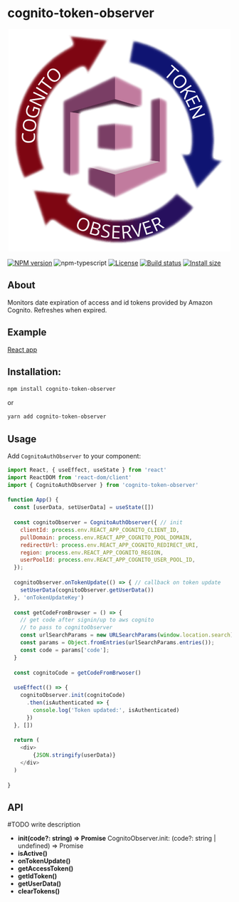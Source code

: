 # cognito-token-observer

<p align="center">
  <img src="https://github.com/romankurnovskii/cognito-token-observer/raw/main/img/icon.png" alt="cognito-token-observer">
</p>

[![NPM version][npm-image]][npm-url]
![npm-typescript]
[![License][github-license]][github-license-url]
[![Build status](https://github.com/romankurnovskii/cognito-token-observer/workflows/CI/badge.svg)](https://github.com/romankurnovskii/cognito-token-observer)
[![Install size][install-size]][install-size-url]

## About

Monitors date expiration of access and id tokens provided by Amazon Cognito. Refreshes when expired.
## Example

[React app](example)

## Installation:

```bash
npm install cognito-token-observer
```

or

```bash
yarn add cognito-token-observer
```

## Usage

Add `CognitoAuthObserver` to your component:

```js
import React, { useEffect, useState } from 'react'
import ReactDOM from 'react-dom/client'
import { CognitoAuthObserver } from 'cognito-token-observer'

function App() {
  const [userData, setUserData] = useState([])

  const cognitoObserver = CognitoAuthObserver({ // init
    clientId: process.env.REACT_APP_COGNITO_CLIENT_ID,
    pullDomain: process.env.REACT_APP_COGNITO_POOL_DOMAIN,
    redirectUrl: process.env.REACT_APP_COGNITO_REDIRECT_URI,
    region: process.env.REACT_APP_COGNITO_REGION,
    userPoolId: process.env.REACT_APP_COGNITO_USER_POOL_ID,
  });

  cognitoObserver.onTokenUpdate(() => { // callback on token update
    setUserData(cognitoObserver.getUserData())
  }, 'onTokenUpdateKey')
  
  const getCodeFromBrowser = () => { 
    // get code after signin/up to aws cognito 
    // to pass to cognitoObserver
    const urlSearchParams = new URLSearchParams(window.location.search);
    const params = Object.fromEntries(urlSearchParams.entries());
    const code = params['code'];
  }

  const cognitoCode = getCodeFromBrwoser()

  useEffect(() => {
    cognitoObserver.init(cognitoCode)
      .then(isAuthenticated => {
        console.log('Token updated:', isAuthenticated)
      })
  }, [])

  return (
    <div>
        {JSON.stringify(userData)}
    </div>
  )

}
```

## API
#TODO write description
- **init(code?: string) => Promise<boolean>**
CognitoObserver.init: (code?: string | undefined) => Promise<boolean>
- **isActive()**
- **onTokenUpdate()**
- **getAccessToken()**
- **getIdToken()**
- **getUserData()**
- **clearTokens()**

[npm-url]: https://www.npmjs.com/package/cognito-token-observer
[npm-image]: https://img.shields.io/npm/v/cognito-token-observer
[github-license]: https://img.shields.io/github/license/romankurnovskii/cognito-token-observer
[github-license-url]: https://github.com/romankurnovskii/cognito-token-observer/blob/main/LICENSE
[npm-typescript]: https://img.shields.io/npm/types/cognito-token-observer
[install-size]: https://packagephobia.com/badge?p=cognito-token-observer
[install-size-url]: https://packagephobia.com/result?p=cognito-token-observer
